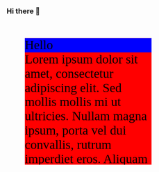 ### Hi there 👋

<img src='data:image/svg+xml;utf8,<svg xmlns="http://www.w3.org/2000/svg" version="1.0" width="480" height="543.03003" viewBox="0 0 257.002 297.5" xml:space="preserve"> <foreignObject x="20" y="20" width="160" height="160"> <div id="elem" style="background: red" xmlns="http://www.w3.org/1999/xhtml"> <div style="background: blue; cursor: pointer"  id="b" xmlns="http://www.w3.org/1999/xhtml">Hello</div>Lorem ipsum dolor sit amet, consectetur adipiscing elit. Sed mollis mollis mi ut ultricies. Nullam magna ipsum, porta vel dui convallis, rutrum imperdiet eros. Aliquam erat volutpat. </div> </foreignObject> </svg>'>

<!--
**Calada2/Calada2** is a ✨ _special_ ✨ repository because its `README.md` (this file) appears on your GitHub profile.

Here are some ideas to get you started:

- 🔭 I’m currently working on ...
- 🌱 I’m currently learning ...
- 👯 I’m looking to collaborate on ...
- 🤔 I’m looking for help with ...
- 💬 Ask me about ...
- 📫 How to reach me: ...
- 😄 Pronouns: ...
- ⚡ Fun fact: ...
-->
